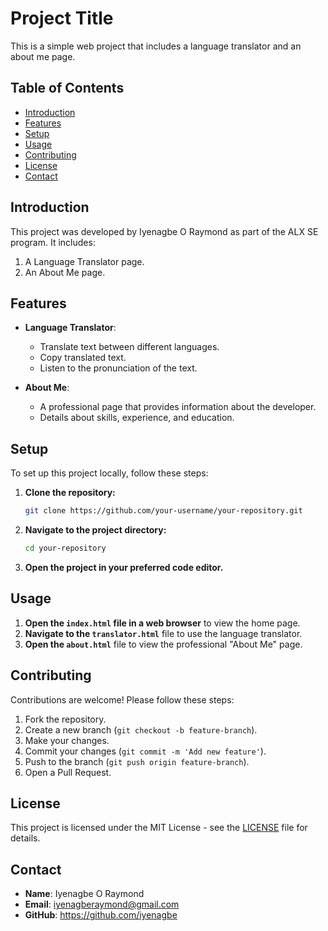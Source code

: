 # Project Title

This is a simple web project that includes a language translator and an about me page.

## Table of Contents

- [Introduction](#introduction)
- [Features](#features)
- [Setup](#setup)
- [Usage](#usage)
- [Contributing](#contributing)
- [License](#license)
- [Contact](#contact)

## Introduction

This project was developed by Iyenagbe O Raymond as part of the ALX SE program. It includes:
1. A Language Translator page.
2. An About Me page.

## Features

- **Language Translator**: 
  - Translate text between different languages.
  - Copy translated text.
  - Listen to the pronunciation of the text.

- **About Me**:
  - A professional page that provides information about the developer.
  - Details about skills, experience, and education.

## Setup

To set up this project locally, follow these steps:

1. **Clone the repository:**

    ```sh
    git clone https://github.com/your-username/your-repository.git
    ```

2. **Navigate to the project directory:**

    ```sh
    cd your-repository
    ```

3. **Open the project in your preferred code editor.**

## Usage

1. **Open the `index.html` file in a web browser** to view the home page.
2. **Navigate to the `translator.html`** file to use the language translator.
3. **Open the `about.html`** file to view the professional "About Me" page.

## Contributing

Contributions are welcome! Please follow these steps:

1. Fork the repository.
2. Create a new branch (`git checkout -b feature-branch`).
3. Make your changes.
4. Commit your changes (`git commit -m 'Add new feature'`).
5. Push to the branch (`git push origin feature-branch`).
6. Open a Pull Request.

## License

This project is licensed under the MIT License - see the [LICENSE](LICENSE) file for details.

## Contact

- **Name**: Iyenagbe O Raymond
- **Email**: iyenagberaymond@gmail.com
- **GitHub**: https://github.com/iyenagbe

